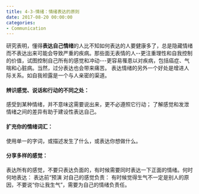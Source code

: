 ```yaml
---
title: 4-3-情绪：情绪表达的原则
date: 2017-08-20 00:00:00
categories:
- Communication
---
```

研究表明，懂得**表达自己情绪**的人比不知如何表达的人要健康多了，总是隐藏情绪而不表达出来可能会导致严重的疾病。那些面无表情的人--更注重理性和自我控制的价值，试图控制自己所有的感觉和冲动---更容易罹患以对疾病，包括癌症、气喘和心脏病。当然，过分表达也会带来痛苦。
表达情绪的另外一个好处是增进人际关系。如自我袒露是一个与人亲密的渠道。
#### 辨识感觉、说话和行动的不同之处：
感受到某种情绪，并不意味这需要说出来，更不必遵照它行动；
了解感觉和发泄情绪之间的差异有助于建设性表达自己。
#### 扩充你的情绪词汇：
使用单一的字词，或描述发生了什么，或表达你想做什么。
#### 分享多样的感觉：
表达所有的感觉，不要只表达负面的，有时候需要同时表达一下正面的情绪。何时何地表达：
表达前“预演
对自己的感觉负责：
有时候觉得生气不一定是别人的原因，不要说“你让我生气”，需要为自己的情绪负责任。
